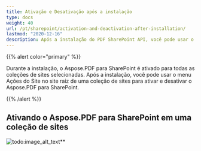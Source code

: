 ```yaml
---
title: Ativação e Desativação após a instalação
type: docs
weight: 40
url: /pt/sharepoint/activation-and-deactivation-after-installation/
lastmod: "2020-12-16"
description: Após a instalação do PDF SharePoint API, você pode usar o menu Ações do Site no site raiz de uma coleção de sites para ativá-lo e desativá-lo.
---
```


{{% alert color="primary" %}}

Durante a instalação, o Aspose.PDF para SharePoint é ativado para todas as coleções de sites selecionadas. Após a instalação, você pode usar o menu Ações do Site no site raiz de uma coleção de sites para ativar e desativar o Aspose.PDF para SharePoint.

{{% /alert %}}

## Ativando o Aspose.PDF para SharePoint em uma coleção de sites 

![todo:image_alt_text](activation-and-deactivation-after-installation_1.png)**